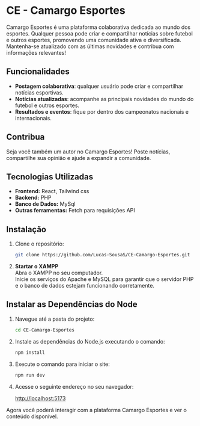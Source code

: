 # CE - Camargo Esportes

Camargo Esportes é uma plataforma colaborativa dedicada ao mundo dos esportes. Qualquer pessoa pode criar e compartilhar notícias sobre futebol e outros esportes, promovendo uma comunidade ativa e diversificada. Mantenha-se atualizado com as últimas novidades e contribua com informações relevantes!

## Funcionalidades

- **Postagem colaborativa**: qualquer usuário pode criar e compartilhar notícias esportivas.
- **Notícias atualizadas**: acompanhe as principais novidades do mundo do futebol e outros esportes.
- **Resultados e eventos**: fique por dentro dos campeonatos nacionais e internacionais.

## Contribua

Seja você também um autor no Camargo Esportes! Poste notícias, compartilhe sua opinião e ajude a expandir a comunidade.

## Tecnologias Utilizadas

- **Frontend:** React, Tailwind css
- **Backend:** PHP
- **Banco de Dados:** MySql
- **Outras ferramentas:** Fetch para requisições API

## Instalação

1. Clone o repositório:
   ```bash
   git clone https://github.com/Lucas-SousaS/CE-Camargo-Esportes.git
2. **Startar o XAMPP**  
   Abra o XAMPP no seu computador.  
   Inicie os serviços do Apache e MySQL para garantir que o servidor PHP e o banco de dados estejam funcionando corretamente.

## Instalar as Dependências do Node
1. Navegue até a pasta do projeto:

    ```bash
    cd CE-Camargo-Esportes
    ```

2. Instale as dependências do Node.js executando o comando:

    ```bash
    npm install
    ```

3. Execute o comando para iniciar o site:

    ```bash
    npm run dev
    ```

4. Acesse o seguinte endereço no seu navegador:

    [http://localhost:5173](http://localhost:5173)

Agora você poderá interagir com a plataforma Camargo Esportes e ver o conteúdo disponível.

